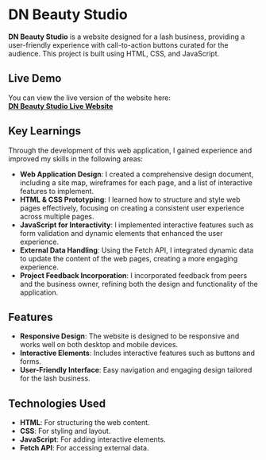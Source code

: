 # DN Beauty Studio

**DN Beauty Studio** is a website designed for a lash business, providing a user-friendly experience with call-to-action buttons curated for the audience. This project is built using HTML, CSS, and JavaScript.

## Live Demo

You can view the live version of the website here:  
[**DN Beauty Studio Live Website**](https://emilynnguyen1.github.io/DN-Beauty-Studio/)

## Key Learnings

Through the development of this web application, I gained experience and improved my skills in the following areas:

- **Web Application Design**: I created a comprehensive design document, including a site map, wireframes for each page, and a list of interactive features to implement.
- **HTML & CSS Prototyping**: I learned how to structure and style web pages effectively, focusing on creating a consistent user experience across multiple pages.
- **JavaScript for Interactivity**: I implemented interactive features such as form validation and dynamic elements that enhanced the user experience.
- **External Data Handling**: Using the Fetch API, I integrated dynamic data to update the content of the web pages, creating a more engaging experience.
- **Project Feedback Incorporation**: I incorporated feedback from peers and the business owner, refining both the design and functionality of the application.

## Features

- **Responsive Design**: The website is designed to be responsive and works well on both desktop and mobile devices.
- **Interactive Elements**: Includes interactive features such as buttons and forms.
- **User-Friendly Interface**: Easy navigation and engaging design tailored for the lash business.

## Technologies Used

- **HTML**: For structuring the web content.
- **CSS**: For styling and layout.
- **JavaScript**: For adding interactive elements.
- **Fetch API**: For accessing external data.
